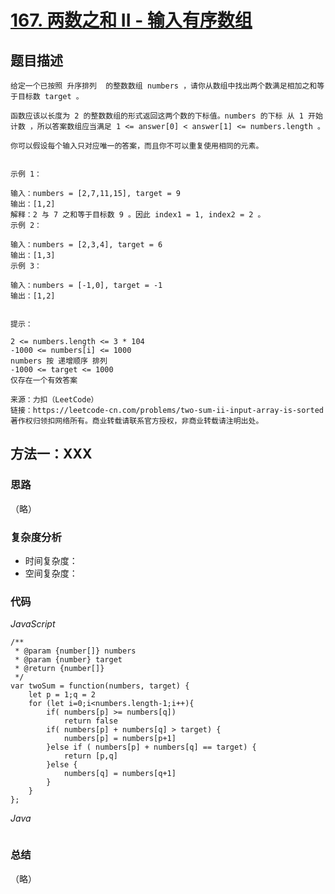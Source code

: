 # [167. 两数之和 II - 输入有序数组](https://leetcode-cn.com/problems/two-sum-ii-input-array-is-sorted/)

## 题目描述

```
给定一个已按照 升序排列  的整数数组 numbers ，请你从数组中找出两个数满足相加之和等于目标数 target 。

函数应该以长度为 2 的整数数组的形式返回这两个数的下标值。numbers 的下标 从 1 开始计数 ，所以答案数组应当满足 1 <= answer[0] < answer[1] <= numbers.length 。

你可以假设每个输入只对应唯一的答案，而且你不可以重复使用相同的元素。

 
示例 1：

输入：numbers = [2,7,11,15], target = 9
输出：[1,2]
解释：2 与 7 之和等于目标数 9 。因此 index1 = 1, index2 = 2 。
示例 2：

输入：numbers = [2,3,4], target = 6
输出：[1,3]
示例 3：

输入：numbers = [-1,0], target = -1
输出：[1,2]
 

提示：

2 <= numbers.length <= 3 * 104
-1000 <= numbers[i] <= 1000
numbers 按 递增顺序 排列
-1000 <= target <= 1000
仅存在一个有效答案

来源：力扣（LeetCode）
链接：https://leetcode-cn.com/problems/two-sum-ii-input-array-is-sorted
著作权归领扣网络所有。商业转载请联系官方授权，非商业转载请注明出处。
```

## 方法一：XXX

### 思路

（略）

### 复杂度分析

- 时间复杂度：
- 空间复杂度：

### 代码

*JavaScript*

```JS
/**
 * @param {number[]} numbers
 * @param {number} target
 * @return {number[]}
 */
var twoSum = function(numbers, target) {
    let p = 1;q = 2
    for (let i=0;i<numbers.length-1;i++){
        if( numbers[p] >= numbers[q])
            return false   
        if( numbers[p] + numbers[q] > target) {
            numbers[p] = numbers[p+1]
        }else if ( numbers[p] + numbers[q] == target) {
            return [p,q]
        }else {
            numbers[q] = numbers[q+1]
        }
    }
};
```

*Java*

```Java

```

### **总结**

（略）
